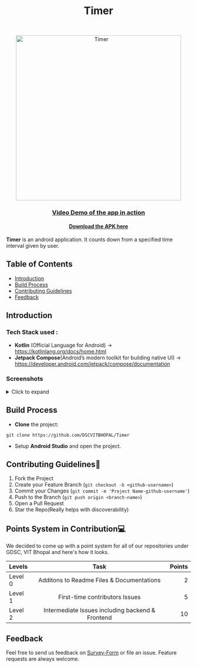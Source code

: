 <h1 align="center"> Timer </h1> <br>

<p align="center">
  <a href="https://github.com/DSCVITBHOPAL/Timer">
    <img alt="Timer" title="Timer" src="https://user-images.githubusercontent.com/97695341/154756449-da640708-3009-41a6-aad7-3d25b4febd91.gif" width="450">
  </a>
</p>

<a href="https://drive.google.com/file/d/1OdSTdUYf52VnBtCD2vmuxJuPOe0LtAQw/view"><h3 align="center">Video Demo of the app in action</h4></a>

<a href="https://drive.google.com/file/d/1-KU44Gr25xNvlOn5Tj0U7CN3NGXkCtT1/view?usp=sharing"><h4 align="center">Download the APK here</h4></a>

**Timer** is an android application. It counts down from a specified time interval given by user.

## Table of Contents 

- [Introduction](#introduction)
- [Build Process](#build-process)
- [Contributing Guidelines](#contributing-guidelines)
- [Feedback](#feedback)


## Introduction

### Tech Stack used :

* **Kotlin** (Official Language for Android) -> https://kotlinlang.org/docs/home.html
* **Jetpack Compose**(Android’s modern toolkit for building native UI) -> https://developer.android.com/jetpack/compose/documentation

###  Screenshots
<details>
     <summary> Click to expand </summary>
  
   Application logo               |   Screen Splash               | Starting Screen           |  Half completion    |   Timer End Initial               |  End State Change
:-------------------------:|:-------------------------:|:-------------------------:|:-------------------------:|:-------------------------:|:-------------------------:
![](https://github.com/Apoorva57/Timer/blob/Apoorva57/Images/icon.png)|![](https://github.com/Apoorva57/Timer/blob/Apoorva57/Images/screen%20splash.png)|![](https://github.com/Apoorva57/Timer/blob/Apoorva57/Images/starting%20screen.png)|![](https://github.com/Apoorva57/Timer/blob/Apoorva57/Images/half%20completion.png)|![](https://github.com/Apoorva57/Timer/blob/Apoorva57/Images/end%20state%20initial.png)|![](https://github.com/Apoorva57/Timer/blob/Apoorva57/Images/End%20state%20change.png)|
  
  
</details>  

## Build Process


* **Clone** the project:

```
git clone https://github.com/DSCVITBHOPAL/Timer
```
* Setup **Android Studio** and open the project.

## Contributing Guidelines📕
1. Fork the Project
2. Create your Feature Branch (`git checkout -b <github-username>`)
3. Commit your Changes (`git commit -m 'Project Name-github-username'`)
4. Push to the Branch (`git push origin <branch-name>`)
5. Open a Pull Request
6. Star the Repo(Really helps with discoverability)

## Points System in Contribution💻
We decided to come up with a point system for all of our repositories under GDSC, VIT Bhopal and here's how it looks.

| Levels        | Task                                               | Points            |
| :---          |     :---:                                          |          ---:     |
| Level 0       | Additons to Readme Files & Documentations          | 2                 |
| Level 1       | First-time contributors Issues                     | 5                 |
| Level 2       | Intermediate Issues including backend & Frontend   | 10                |



## Feedback

Feel free to send us feedback on [Survey-Form](https://pk5myc71j2y.typeform.com/to/a1NEhEvo) or file an issue. Feature requests are always welcome.



